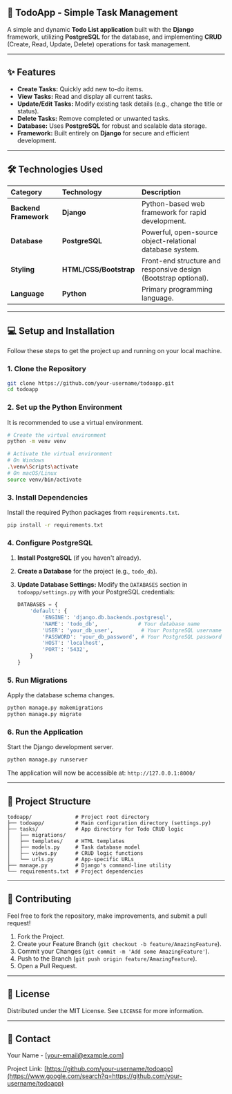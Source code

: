 ## 🚀 TodoApp - Simple Task Management

A simple and dynamic **Todo List application** built with the **Django** framework, utilizing **PostgreSQL** for the database, and implementing **CRUD** (Create, Read, Update, Delete) operations for task management.

-----

## ✨ Features

  - **Create Tasks:** Quickly add new to-do items.
  - **View Tasks:** Read and display all current tasks.
  - **Update/Edit Tasks:** Modify existing task details (e.g., change the title or status).
  - **Delete Tasks:** Remove completed or unwanted tasks.
  - **Database:** Uses **PostgreSQL** for robust and scalable data storage.
  - **Framework:** Built entirely on **Django** for secure and efficient development.

-----

## 🛠️ Technologies Used

| Category | Technology | Description |
| :--- | :--- | :--- |
| **Backend Framework** | **Django** | Python-based web framework for rapid development. |
| **Database** | **PostgreSQL** | Powerful, open-source object-relational database system. |
| **Styling** | **HTML/CSS/Bootstrap** | Front-end structure and responsive design (Bootstrap optional). |
| **Language** | **Python** | Primary programming language. |

-----

## 💻 Setup and Installation

Follow these steps to get the project up and running on your local machine.

### 1\. Clone the Repository

```bash
git clone https://github.com/your-username/todoapp.git
cd todoapp
```

### 2\. Set up the Python Environment

It is recommended to use a virtual environment.

```bash
# Create the virtual environment
python -m venv venv

# Activate the virtual environment
# On Windows
.\venv\Scripts\activate
# On macOS/Linux
source venv/bin/activate
```

### 3\. Install Dependencies

Install the required Python packages from `requirements.txt`.

```bash
pip install -r requirements.txt
```

### 4\. Configure PostgreSQL

1.  **Install PostgreSQL** (if you haven't already).

2.  **Create a Database** for the project (e.g., `todo_db`).

3.  **Update Database Settings:** Modify the `DATABASES` section in `todoapp/settings.py` with your PostgreSQL credentials:

    ```python
    DATABASES = {
        'default': {
            'ENGINE': 'django.db.backends.postgresql',
            'NAME': 'todo_db',             # Your database name
            'USER': 'your_db_user',         # Your PostgreSQL username
            'PASSWORD': 'your_db_password', # Your PostgreSQL password
            'HOST': 'localhost',
            'PORT': '5432',
        }
    }
    ```

### 5\. Run Migrations

Apply the database schema changes.

```bash
python manage.py makemigrations
python manage.py migrate
```

### 6\. Run the Application

Start the Django development server.

```bash
python manage.py runserver
```

The application will now be accessible at: `http://127.0.0.1:8000/`

-----

## 📂 Project Structure

```
todoapp/              # Project root directory
├── todoapp/          # Main configuration directory (settings.py)
├── tasks/            # App directory for Todo CRUD logic
│   ├── migrations/
│   ├── templates/    # HTML templates
│   ├── models.py     # Task database model
│   ├── views.py      # CRUD logic functions
│   └── urls.py       # App-specific URLs
├── manage.py         # Django's command-line utility
└── requirements.txt  # Project dependencies
```

-----

## 🤝 Contributing

Feel free to fork the repository, make improvements, and submit a pull request\!

1.  Fork the Project.
2.  Create your Feature Branch (`git checkout -b feature/AmazingFeature`).
3.  Commit your Changes (`git commit -m 'Add some AmazingFeature'`).
4.  Push to the Branch (`git push origin feature/AmazingFeature`).
5.  Open a Pull Request.

-----

## 📄 License

Distributed under the MIT License. See `LICENSE` for more information.

-----

## 📧 Contact

Your Name - [your-email@example.com]

Project Link: [https://github.com/your-username/todoapp](https://www.google.com/search?q=https://github.com/your-username/todoapp)

